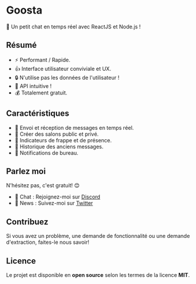 # Goosta

💬 Un petit chat en temps réel avec ReactJS et Node.js !

## Résumé
- ⚡️ Performant / Rapide.
- 👍 Interface utilisateur conviviale et UX.
- 🔒 N'utilise pas les données de l'utilisateur !
- 🚀 API intuitive !
- 💰 Totalement gratuit.

## Caractéristiques
- 📡 Envoi et réception de messages en temps réel.
- 📝 Créer des salons public et privé.
- 💬 Indicateurs de frappe et de présence.
- 🧠 Historique des anciens messages.
- 🔔 Notifications de bureau.

## Parlez moi
N'hésitez pas, c'est gratuit! 😊

- 💬  Chat : Rejoignez-moi sur [Discord](https://discord.gg/tRse4qu)
- 📣  News : Suivez-moi sur [Twitter](https://twitter.com/_brandonsueur)

## Contribuez
Si vous avez un problème, une demande de fonctionnalité ou une demande d'extraction, faites-le nous savoir!

##  Licence
Le projet est disponible en **open source** selon les termes de la licence **MIT**.
